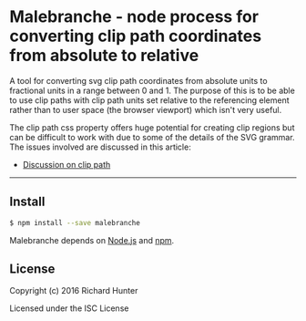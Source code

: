 # Malebranche - node process for converting clip path coordinates from absolute to relative

A tool for converting svg clip path coordinates from absolute units to fractional units in a range between 0 and 1.
The purpose of this is to be able to use clip paths with clip path units set relative to the referencing element rather
than to user space (the browser viewport) which isn't very useful.

The clip path css property offers huge potential for creating clip regions but can be difficult to work with
due to some of the details of the SVG grammar. The issues involved are discussed in this article:
* [Discussion on clip path](http://blog.richardhunter.co.uk/index.php/7)

---

## Install

```sh
$ npm install --save malebranche
```

Malebranche depends on [Node.js](http://nodejs.org/) and [npm](http://npmjs.org/).


## License

Copyright (c) 2016 Richard Hunter

Licensed under the ISC License
